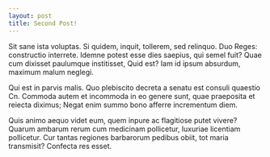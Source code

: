 ```yaml
---
layout: post
title: Second Post!
---
```


Sit sane ista voluptas. Si quidem, inquit, tollerem, sed relinquo. Duo Reges: constructio interrete. Idemne potest esse dies saepius, qui semel fuit? Quae cum dixisset paulumque institisset, Quid est? Iam id ipsum absurdum, maximum malum neglegi.

Qui est in parvis malis. Quo plebiscito decreta a senatu est consuli quaestio Cn. Commoda autem et incommoda in eo genere sunt, quae praeposita et reiecta diximus; Negat enim summo bono afferre incrementum diem. 

Quis animo aequo videt eum, quem inpure ac flagitiose putet vivere? Quarum ambarum rerum cum medicinam pollicetur, luxuriae licentiam pollicetur. Cur tantas regiones barbarorum pedibus obiit, tot maria transmisit? Confecta res esset.
